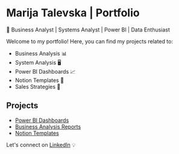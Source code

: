 # Marija Talevska | Portfolio
🚀 Business Analyst | Systems Analyst | Power BI | Data Enthusiast

Welcome to my portfolio! Here, you can find my projects related to:
- Business Analysis 📊
- System Analysis 🖥️
- Power BI Dashboards 📈
- Notion Templates 📂
- Sales Strategies 💼

## Projects
- [Power BI Dashboards](https://github.com/marijatalevska/powerbi-dashboards)
- [Business Analysis Reports]([https://github.com/marijatalevska/business-analysis-projects](https://github.com/Mariah05/marija-portfolio/blob/main/business-analysis-projects))
- [Notion Templates](https://github.com/marijatalevska/notion-templates)

Let's connect on [LinkedIn](https://linkedin.com/in/marija-talevska) 💡
